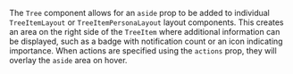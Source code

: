 The `Tree` component allows for an `aside` prop to be added to individual `TreeItemLayout` or `TreeItemPersonaLayout` layout components. This creates an area on the right side of the `TreeItem` where additional information can be displayed, such as a badge with notification count or an icon indicating importance. When actions are specified using the `actions` prop, they will overlay the `aside` area on hover.
